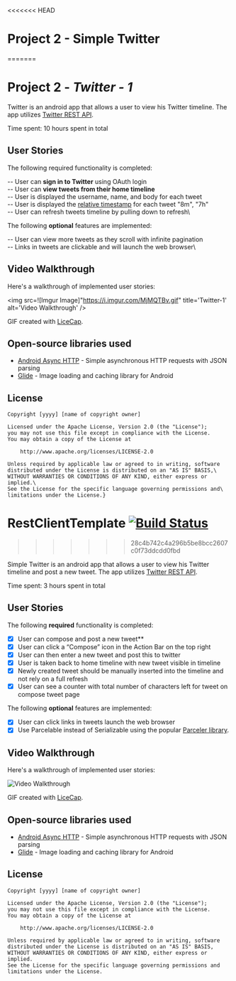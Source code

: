 <<<<<<< HEAD
# Project 2 - Simple Twitter
=======
# Project 2 - *Twitter - 1*

Twitter is an android app that allows a user to view his Twitter timeline. The app utilizes [Twitter REST API](https://dev.twitter.com/rest/public).

Time spent: 10 hours spent in total

## User Stories

The following required functionality is completed:

-- User can **sign in to Twitter** using OAuth login\
-- User can **view tweets from their home timeline**\
-- User is displayed the username, name, and body for each tweet\
-- User is displayed the [relative timestamp](https://gist.github.com/nesquena/f786232f5ef72f6e10a7) for each tweet "8m", "7h"\
-- User can refresh tweets timeline by pulling down to refresh\

The following **optional** features are implemented:

-- User can view more tweets as they scroll with infinite pagination\
-- Links in tweets are clickable and will launch the web browser\

## Video Walkthrough

Here's a walkthrough of implemented user stories:

<img src=![Imgur Image]"https://i.imgur.com/MjMQTBv.gif" title='Twitter-1' alt='Video Walkthrough' />

GIF created with [LiceCap](http://www.cockos.com/licecap/).

## Open-source libraries used

- [Android Async HTTP](https://github.com/codepath/CPAsyncHttpClient) - Simple asynchronous HTTP requests with JSON parsing
- [Glide](https://github.com/bumptech/glide) - Image loading and caching library for Android

## License

    Copyright [yyyy] [name of copyright owner]

    Licensed under the Apache License, Version 2.0 (the "License");
    you may not use this file except in compliance with the License.
    You may obtain a copy of the License at

        http://www.apache.org/licenses/LICENSE-2.0

    Unless required by applicable law or agreed to in writing, software
    distributed under the License is distributed on an "AS IS" BASIS,\
    WITHOUT WARRANTIES OR CONDITIONS OF ANY KIND, either express or implied.\
    See the License for the specific language governing permissions and\
    limitations under the License.}


# RestClientTemplate [![Build Status](https://travis-ci.org/codepath/android-rest-client-template.svg?branch=master)](https://travis-ci.org/codepath/android-rest-client-template)
>>>>>>> 28c4b742c4a296b5be8bcc2607c0f73ddcdd0fbd

Simple Twitter is an android app that allows a user to view his Twitter timeline and post a new tweet. The app utilizes [Twitter REST API](https://dev.twitter.com/rest/public).

Time spent: 3 hours spent in total

## User Stories

The following **required** functionality is completed:

  - [x] User can compose and post a new tweet**
  - [x] User can click a “Compose” icon in the Action Bar on the top right
  - [x] User can then enter a new tweet and post this to twitter
  - [x] User is taken back to home timeline with new tweet visible in timeline
  - [x] Newly created tweet should be manually inserted into the timeline and not rely on a full refresh
  - [x] User can see a counter with total number of characters left for tweet on compose tweet page

The following **optional** features are implemented:

- [x] User can click links in tweets launch the web browser 
- [x] Use Parcelable instead of Serializable using the popular [Parceler library](http://guides.codepath.org/android/Using-Parceler).

## Video Walkthrough

Here's a walkthrough of implemented user stories:

<img src='https://i.imgur.com/hv74cqv.gif' title='Twitter-2' alt='Video Walkthrough' />

GIF created with [LiceCap](http://www.cockos.com/licecap/).


## Open-source libraries used

- [Android Async HTTP](https://github.com/codepath/CPAsyncHttpClient) - Simple asynchronous HTTP requests with JSON parsing
- [Glide](https://github.com/bumptech/glide) - Image loading and caching library for Android

## License

    Copyright [yyyy] [name of copyright owner]

    Licensed under the Apache License, Version 2.0 (the "License");
    you may not use this file except in compliance with the License.
    You may obtain a copy of the License at

        http://www.apache.org/licenses/LICENSE-2.0

    Unless required by applicable law or agreed to in writing, software
    distributed under the License is distributed on an "AS IS" BASIS,
    WITHOUT WARRANTIES OR CONDITIONS OF ANY KIND, either express or implied.
    See the License for the specific language governing permissions and
    limitations under the License.
